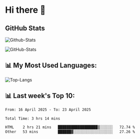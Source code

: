 # Hi there 👋

## GitHub Stats
![Github-Stats](https://github-readme-stats-sigma-five.vercel.app/api?username=ltorson&show_icons=true&theme=radical&count_private=true&show=reviews,discussions_started,discussions_answered,prs_merged,prs_merged_percentage)

![GitHub-Stats](https://github-readme-stats.vercel.app/api/wakatime?username=LeeTorson&theme=synthwave&size_weight=0.5&count_weight=0.5&title_color=36F9F6&langs_count=10&count_private=true)

## 📊 My Most Used Languages:
![Top-Langs](https://github-readme-stats-sigma-five.vercel.app/api/top-langs/?username=LTorson&layout=compact&langs_count=10)


## 📊 Last week's Top 10:
<!--START_SECTION:waka-->

```txt
From: 16 April 2025 - To: 23 April 2025

Total Time: 3 hrs 14 mins

HTML    2 hrs 21 mins   ██████████████████▒░░░░░░   72.74 %
Other   53 mins         ██████▓░░░░░░░░░░░░░░░░░░   27.26 %
```

<!--END_SECTION:waka-->
